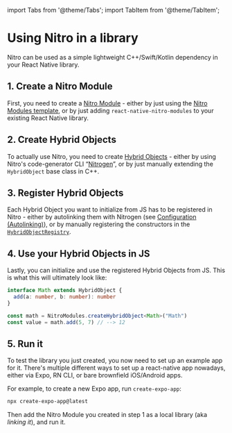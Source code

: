 ---
---

import Tabs from '@theme/Tabs';
import TabItem from '@theme/TabItem';

# Using Nitro in a library

Nitro can be used as a simple lightweight C++/Swift/Kotlin dependency in your React Native library.

## 1. Create a Nitro Module

First, you need to create a [Nitro Module](nitro-modules) - either by just using the [Nitro Modules template](https://github.com/mrousavy/nitro/tree/main/packages/template), or by just adding `react-native-nitro-modules` to your existing React Native library.

## 2. Create Hybrid Objects

To actually use Nitro, you need to create [Hybrid Objects](hybrid-objects) - either by using Nitro's code-generator CLI “[Nitrogen](nitrogen)”, or by just manually extending the `HybridObject` base class in C++.

## 3. Register Hybrid Objects

Each Hybrid Object you want to initialize from JS has to be registered in Nitro - either by autolinking them with Nitrogen (see [Configuration (Autolinking)](configuration-nitro-json#autolinking)), or by manually registering the constructors in the [`HybridObjectRegistry`](https://github.com/mrousavy/nitro/blob/main/packages/react-native-nitro-modules/cpp/registry/HybridObjectRegistry.hpp).

## 4. Use your Hybrid Objects in JS

Lastly, you can initialize and use the registered Hybrid Objects from JS. This is what this will ultimately look like:

```ts
interface Math extends HybridObject {
  add(a: number, b: number): number
}

const math = NitroModules.createHybridObject<Math>("Math")
const value = math.add(5, 7) // --> 12
```

## 5. Run it

To test the library you just created, you now need to set up an example app for it.
There's multiple different ways to set up a react-native app nowadays, either via Expo, RN CLI, or bare brownfield iOS/Android apps.

For example, to create a new Expo app, run `create-expo-app`:

```sh
npx create-expo-app@latest
```

Then add the Nitro Module you created in step 1 as a local library (aka _linking it_), and run it.
